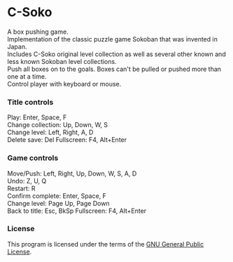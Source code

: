 # C-Soko
A box pushing game.  
Implementation of the classic puzzle game Sokoban that was invented in Japan.  
Includes C-Soko original level collection as well as several other known and less known Sokoban level collections.  
Push all boxes on to the goals. Boxes can't be pulled or pushed more than one at a time.  
Control player with keyboard or mouse.

### Title controls
Play:              Enter, Space, F  
Change collection: Up, Down, W, S  
Change level:      Left, Right, A, D  
Delete save:       Del
Fullscreen:        F4, Alt+Enter

### Game controls
Move/Push:        Left, Right, Up, Down, W, S, A, D  
Undo:             Z, U, Q  
Restart:          R  
Confirm complete: Enter, Space, F  
Change level:     Page Up, Page Down  
Back to title:    Esc, BkSp
Fullscreen:       F4, Alt+Enter

### License
This program is licensed under the terms of the [GNU General Public License](http://www.gnu.org/licenses/gpl-3.0.txt).
